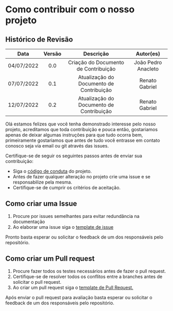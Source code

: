# Como contribuir com o nosso projeto

## Histórico de Revisão

| Data | Versão | Descrição | Autor(es) |
| :-: | :-: | :-: | :-: |
| 04/07/2022 | 0.0 | Criação do Documento de Contribuição | João Pedro Anacleto |
| 07/07/2022 | 0.1 | Atualização do Documento de Contribuição | Renato Gabriel |
| 12/07/2022 | 0.2 | Atualização do Documento de Contribuição | Renato Gabriel |

Olá estamos felizes que você tenha demonstrado interesse pelo nosso projeto, acreditamos que toda contribuição e pouca então, gostariamos apenas de deixar algumas instruções para que tudo ocorra bem, primeiramente gostariamos que antes de tudo você entrasse em contato conosco seja via email ou git através das issues.

Certifique-se de seguir os seguintes passos antes de enviar sua contribuição:

* Siga o [código de conduta](Codigo_de_conduta.md) do projeto.
* Antes de fazer qualquer alteração no projeto crie uma issue e se responsabilize pela mesma.
* Certifique-se de cumprir os critérios de aceitação.

## Como criar uma Issue

1. Procure por issues semelhantes para evitar redundância na documentação
2. Ao elaborar uma issue siga o [template de issue](../Template_de_Issue.md)

Pronto basta esperar ou solicitar o feedback de um dos responsáveis pelo repositório.

## Como criar um Pull request

1. Procure fazer todos os testes necessários antes de fazer o pull request. 
2. Certifique-se de resolver todos os conflitos entre a branches antes de solicitar o pull request.
3. Ao criar um pull request siga o [template de Pull Request.](../Template_de_pull_request.md)

Após enviar o pull request para avaliação basta esperar ou solicitar o feedback de um dos responsáveis pelo repositório.